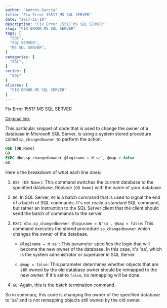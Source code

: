```yaml
---
author: "Andrés García"
title: "Fix Error 15517 MS SQL SERVER"
date: "2017-11-19"
description: "Fix Error 15517 MS SQL SERVER"
slug: "FIX ERROR MS SQL SERVER"
tags: [
  "SQL",
  "SQL SERVER",
  "MS SQL SERVER",
]
categories: [
  "SQL",
]
series: [
  "SQL"
]
aliases: [
  "FIX ERROR MS SQL SERVER"
]
---
```

Fix Error 15517 MS SQL SERVER

[Original link](https://gist.github.com/tech-andgar/1bc6958ea6565c009f4513fe12e1d32b)

This particular snippet of code that is used to change the owner of a database in Microsoft SQL Server, is using a system stored procedure called `sp_changedbowner` to perform the action.

```sql
USE [DB Name]
GO
EXEC dbo.sp_changedbowner @loginame = N'sa', @map = false
GO
```

Here's the breakdown of what each line does:

1. `USE [DB Name]`: This command switches the current database to the specified database. Replace `[DB Name]` with the name of your database.

2. `GO`: In SQL Server, `GO` is a batch command that is used to signal the end of a batch of SQL commands. It's not really a standard SQL command, but rather an instruction to the SQL Server client that the client should send the batch of commands to the server.

3. `EXEC dbo.sp_changedbowner @loginame = N'sa', @map = false`: This command executes the stored procedure `sp_changedbowner` which changes the owner of the database.

   - `@loginame = N'sa'`: This parameter specifies the login that will become the new owner of the database. In this case, it's 'sa', which is the system administrator or superuser in SQL Server.

   - `@map = false`: This parameter determines whether objects that are still owned by the old database owner should be remapped to the new owner. If it's set to `false`, no remapping will be done.

4. `GO`: Again, this is the batch termination command.

So in summary, this code is changing the owner of the specified database to 'sa' and is not remapping objects still owned by the old owner.

